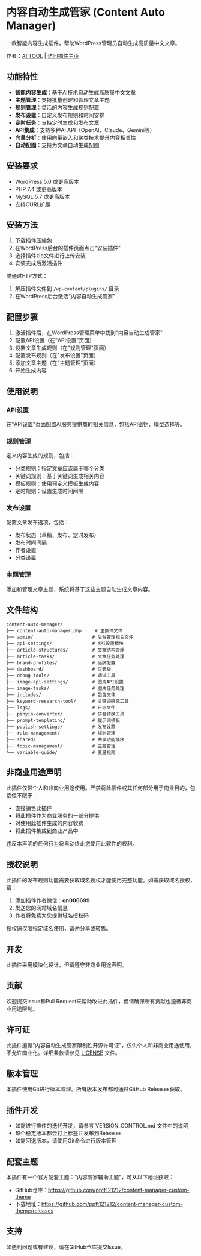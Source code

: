 # 内容自动生成管家 (Content Auto Manager)

一款智能内容生成插件，帮助WordPress管理员自动生成高质量中文文章。

作者：[AI TOOL](https://www.kdjingpai.com/) | [访问插件主页](https://www.kdjingpai.com/)

## 功能特性

- **智能内容生成**：基于AI技术自动生成高质量中文文章
- **主题管理**：支持批量创建和管理文章主题
- **规则管理**：灵活的内容生成规则配置
- **发布设置**：自定义发布规则和时间安排
- **定时任务**：支持定时生成和发布文章
- **API集成**：支持多种AI API（OpenAI、Claude、Gemini等）
- **向量分析**：使用向量嵌入和聚类技术提升内容相关性
- **自动配图**：支持为文章自动生成配图

## 安装要求

- WordPress 5.0 或更高版本
- PHP 7.4 或更高版本
- MySQL 5.7 或更高版本
- 支持CURL扩展

## 安装方法

1. 下载插件压缩包
2. 在WordPress后台的插件页面点击"安装插件"
3. 选择插件zip文件进行上传安装
4. 安装完成后激活插件

或通过FTP方式：

1. 解压插件文件到 `/wp-content/plugins/` 目录
2. 在WordPress后台激活"内容自动生成管家"

## 配置步骤

1. 激活插件后，在WordPress管理菜单中找到"内容自动生成管家"
2. 配置API设置（在"API设置"页面）
3. 设置文章生成规则（在"规则管理"页面）
4. 配置发布规则（在"发布设置"页面）
5. 添加文章主题（在"主题管理"页面）
6. 开始生成内容

## 使用说明

### API设置
在"API设置"页面配置AI服务提供商的相关信息，包括API密钥、模型选择等。

### 规则管理
定义内容生成的规则，包括：
- 分类规则：指定文章应该属于哪个分类
- 关键词规则：基于关键词生成相关内容
- 模板规则：使用预定义模板生成内容
- 定时规则：设置生成时间间隔

### 发布设置
配置文章发布选项，包括：
- 发布状态（草稿、发布、定时发布）
- 发布时间间隔
- 作者设置
- 分类设置

### 主题管理
添加和管理文章主题，系统将基于这些主题自动生成文章内容。

## 文件结构

```
content-auto-manager/
├── content-auto-manager.php     # 主插件文件
├── admin/                      # 后台管理相关文件
├── api-settings/               # API设置模块
├── article-structures/         # 文章结构管理
├── article-tasks/              # 文章任务处理
├── brand-profiles/             # 品牌配置
├── dashboard/                  # 仪表板
├── debug-tools/                # 调试工具
├── image-api-settings/         # 图片API设置
├── image-tasks/                # 图片任务处理
├── includes/                   # 包含文件
├── keyword-research-tool/      # 关键词研究工具
├── logs/                       # 日志文件
├── pinyin-converter/           # 拼音转换工具
├── prompt-templating/          # 提示词模板
├── publish-settings/           # 发布设置
├── rule-management/            # 规则管理
├── shared/                     # 共享功能模块
├── topic-management/           # 主题管理
└── variable-guide/             # 变量指南
```

## 非商业用途声明

此插件仅供个人和非商业用途使用。严禁将此插件或其任何部分用于商业目的，包括但不限于：

- 直接销售此插件
- 将此插件作为商业服务的一部分提供
- 对使用此插件生成的内容收费
- 将此插件集成到商业产品中

违反本声明的任何行为将自动终止您使用此软件的权利。

## 授权说明

此插件的发布规则功能需要获取域名授权才能使用完整功能。如需获取域名授权，请：

1. 添加插件作者微信：**qn006699**
2. 发送您的网站域名信息
3. 作者将免费为您提供域名授权码

授权码仅限指定域名使用，请勿分享或转售。

## 开发

此插件采用模块化设计，但请遵守非商业用途声明。

## 贡献

欢迎提交Issue和Pull Request来帮助改进此插件，但请确保所有贡献也遵循非商业用途限制。

## 许可证

此插件遵循"内容自动生成管家限制性开源许可证"，仅供个人和非商业用途使用，不允许商业化。详细条款请参见 [LICENSE](LICENSE) 文件。

## 版本管理

本插件使用Git进行版本管理。所有版本发布都可通过GitHub Releases获取。

## 插件开发

- 如需进行插件的迭代开发，请参考 VERSION_CONTROL.md 文件中的说明
- 每个稳定版本都会打上标签并发布到Releases
- 如需回退版本，请使用Git命令进行版本管理

## 配套主题

本插件有一个官方配套主题："内容管家辅助主题"，可从以下地址获取：
- GitHub仓库：https://github.com/pptt121212/content-manager-custom-theme
- 下载地址：https://github.com/pptt121212/content-manager-custom-theme/releases

## 支持

如遇到问题或有建议，请在GitHub仓库提交Issue。